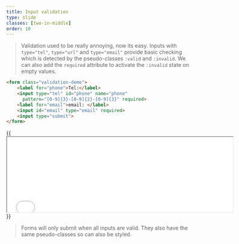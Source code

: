 ```yaml
---
title: Input validation
type: slide
classes: [two-in-middle]
order: 10
---
```


> Validation used to be really annoying, now its easy.
Inputs with `type="tel"`, `type="url"` and `type="email"` provide basic checking which is detected by the pseudo-classes `:valid` and `:invalid`.
We can also add the `required` attribute to activate the `:invalid` state on empty values.

```html
<form class="validation-demo">
    <label for="phone">Tel:</label>
    <input type="tel" id="phone" name="phone" 
      pattern="[0-9]{3}-[0-9]{2}-[0-9]{3}" required>
    <label for="email">email: </label>
    <input id="email" type="email" required>
    <input type="submit">
</form>
```

{{<iframe src="iframes/validation.html" width="600" height="200">}}{{</iframe>}}

> Forms will only submit when all inputs are valid.
They also have the same pseudo-classes so can also be styled.
